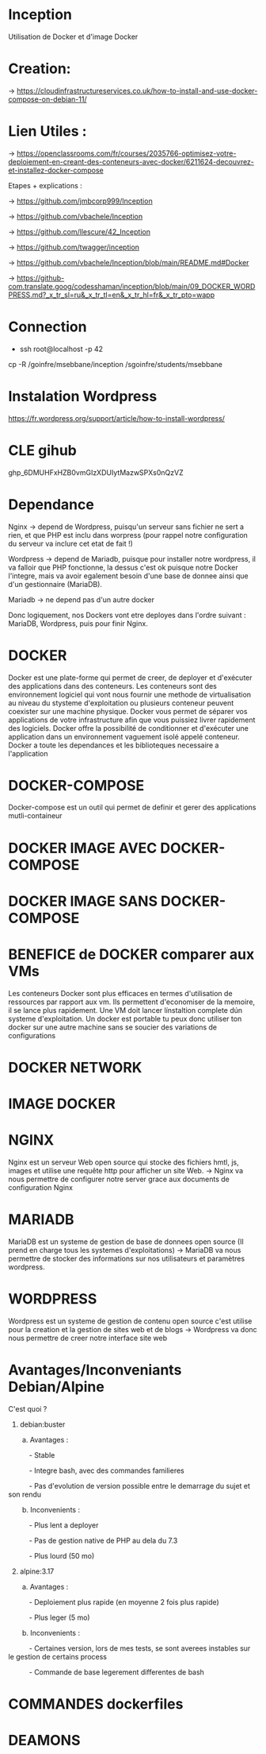 # Inception

Utilisation de Docker et d'image Docker

# Creation:

-> https://cloudinfrastructureservices.co.uk/how-to-install-and-use-docker-compose-on-debian-11/

# Lien Utiles :

-> https://openclassrooms.com/fr/courses/2035766-optimisez-votre-deploiement-en-creant-des-conteneurs-avec-docker/6211624-decouvrez-et-installez-docker-compose

Etapes + explications :

-> https://github.com/jmbcorp999/Inception

-> https://github.com/vbachele/Inception

-> https://github.com/llescure/42_Inception

-> https://github.com/twagger/inception

-> https://github.com/vbachele/Inception/blob/main/README.md#Docker

-> https://github-com.translate.goog/codesshaman/inception/blob/main/09_DOCKER_WORDPRESS.md?_x_tr_sl=ru&_x_tr_tl=en&_x_tr_hl=fr&_x_tr_pto=wapp


# Connection
- ssh root@localhost -p 42

cp -R /goinfre/msebbane/inception /sgoinfre/students/msebbane

# Instalation Wordpress

https://fr.wordpress.org/support/article/how-to-install-wordpress/

# CLE gihub

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


# Dependance

Nginx -> depend de Wordpress, puisqu'un serveur sans fichier ne sert a rien, et que PHP est inclu dans worpress (pour rappel notre configuration du serveur va inclure cet etat de fait !)

Wordpress -> depend de Mariadb, puisque pour installer notre wordpress, il va falloir que PHP fonctionne, la dessus c'est ok puisque notre Docker l'integre, mais va avoir egalement besoin d'une base de donnee ainsi que d'un gestionnaire (MariaDB).

Mariadb -> ne depend pas d'un autre docker

Donc logiquement, nos Dockers vont etre deployes dans l'ordre suivant : MariaDB, Wordpress, puis pour finir Nginx.



# DOCKER

Docker est une plate-forme qui permet de creer, de deployer et d'exécuter des applications dans des conteneurs.
Les conteneurs sont des environnement logiciel qui vont nous fournir une methode de virtualisation au niveau du stysteme d'exploitation ou plusieurs conteneur peuvent coexister sur une machine physique.
Docker vous permet de séparer vos applications de votre infrastructure afin que vous puissiez livrer rapidement des logiciels.
Docker offre la possibilité de conditionner et d'exécuter une application dans un environnement vaguement isolé appelé conteneur.
Docker a toute les dependances et les biblioteques necessaire a l'application

# DOCKER-COMPOSE

Docker-compose est un outil qui permet de definir et gerer des applications mutli-containeur

# DOCKER IMAGE AVEC DOCKER-COMPOSE

# DOCKER IMAGE SANS DOCKER-COMPOSE

# BENEFICE de DOCKER comparer aux VMs

Les conteneurs Docker sont plus efficaces en termes d'utilisation de ressources par rapport aux vm. Ils permettent d'economiser de la memoire, il se lance plus rapidement. Une VM doit lancer línstaltion complete dún systeme d'exploitation. Un docker est portable tu peux donc utiliser ton docker sur une autre machine sans se soucier des variations de configurations

# DOCKER NETWORK

# IMAGE DOCKER

# NGINX

Nginx est un serveur Web open source qui stocke des fichiers hmtl, js, images et utilise une requête http pour afficher un site Web. 
-> Nginx va nous permettre de configurer notre server grace aux documents de configuration Nginx

# MARIADB

MariaDB est un systeme de gestion de base de donnees open source (Il prend en charge tous les systemes d'exploitations)
-> MariaDB va nous permettre de stocker des informations sur nos utilisateurs et paramètres wordpress.

# WORDPRESS

Wordpress est un systeme de gestion de contenu open source c'est utilise pour la creation et la gestion de sites web et de blogs
-> Wordpress va donc nous permettre de creer notre interface site web




# Avantages/Inconveniants Debian/Alpine

C'est quoi ?

1. debian:buster

  a. Avantages :

   - Stable

   - Integre bash, avec des commandes familieres

   - Pas d'evolution de version possible entre le demarrage du sujet et son rendu

  b. Inconvenients :

   - Plus lent a deployer

   - Pas de gestion native de PHP au dela du 7.3

   - Plus lourd (50 mo)

2. alpine:3.17

  a. Avantages :

   - Deploiement plus rapide (en moyenne 2 fois plus rapide)

   - Plus leger (5 mo)

  b. Inconvenients :

   - Certaines version, lors de mes tests, se sont averees instables sur le gestion de certains process

   - Commande de base legerement differentes de bash


# COMMANDES dockerfiles

# DEAMONS